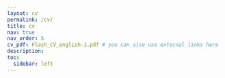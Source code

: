 ```yaml
---
layout: cv
permalink: /cv/
title: cv
nav: true
nav_order: 5
cv_pdf: Flash_CV_english-1.pdf # you can also use external links here
description:
toc:
  sidebar: left
---
```

